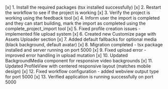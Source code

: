 [x] 1. Install the required packages (tsx installed successfully)
[x] 2. Restart the workflow to see if the project is working
[x] 3. Verify the project is working using the feedback tool
[x] 4. Inform user the import is completed and they can start building, mark the import as completed using the complete_project_import tool
[x] 5. Fixed profile creation issues - implemented file upload system
[x] 6. Created new Customize page with Assets Uploader section
[x] 7. Added default fallbacks for optional media (black background, default avatar)
[x] 8. Migration completed - tsx package installed and server running on port 5000
[x] 9. Fixed upload error - improved error handling in upload mutation
[x] 10. Updated BackgroundMedia component for responsive video backgrounds
[x] 11. Updated ProfileView with centered responsive layout (matches mobile design)
[x] 12. Fixed workflow configuration - added webview output type for port 5000
[x] 13. Verified application is running successfully on port 5000
